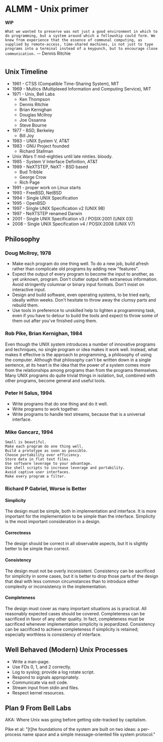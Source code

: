 # ALMM - Unix primer
**WIP**

`What we wanted to preserve was not just a good environment in which to do
programming, but a system around which a fellowship could form. We knew
from experience that the essence of communal computing, as supplied by
remote-access, time-shared machines, is not just to type programs into a
terminal instead of a keypunch, but to encourage close communication.` -- Dennis Ritchie


# 


## Unix Timeline

* 1961 - CTSS (Compatible Time-Sharing System), MIT
* 1969 - Multics (Multiplexed Information and Computing Service), MIT
* 1971 - Unix, Bell Labs
  * Ken Thompson
  * Dennis Ritchie
  * Brian Kernighan
  * Douglas McIlroy
  * Joe Ossanna
  * Steve Bourne
* 1977 - BSD, Berkeley
  * Bill Joy
* 1983 - UNIX System V, AT&T
* 1983 - GNU Project founded
  * Richard Stallman
* Unix Wars !! mid-eighties until late ninties. bloody.
* 1985 - System V Interface Definition, AT&T
* 1989 - NeXTSTEP, NeXT - BSD based
  * Bud Tribble
  * George Crow
  * Rich Page
* 1991 - proper work on Linux starts
* 1993 - FreeBSD, NetBSD
* 1994 - Single UNIX Specification
* 1995 - OpenBSD
* 1997 - Single UNIX Specification v2 (UNIX 98)
* 1997 - NeXTSTEP renamed Darwin
* 2001 - Single UNIX Specification v3 / POSIX:2001 (UNIX 03)
* 2008 - Single UNIX Specification v4 / POSIX:2008 (UNIX V7)


## Philosophy

### Doug McIlroy, 1978

* Make each program do one thing well. To do a new job, build afresh rather than complicate old programs by adding new "features".
* Expect the output of every program to become the input to another, as yet unknown, program. Don't clutter output with extraneous information. Avoid stringently columnar or binary input formats. Don't insist on interactive input.
* Design and build software, even operating systems, to be tried early, ideally within weeks. Don't hesitate to throw away the clumsy parts and rebuild them.
* Use tools in preference to unskilled help to lighten a programming task, even if you have to detour to build the tools and expect to throw some of them out after you've finished using them.


### Rob Pike, Brian Kernighan, 1984

Even though the UNIX system introduces a number of innovative programs and
techniques, no single program or idea makes it work well. Instead, what
makes it effective is the approach to programming, a philosophy of using
the computer. Although that philosophy can't be written down in a single
sentence, at its heart is the idea that the power of a system comes more
from the relationships among programs than from the programs themselves. Many
UNIX programs do quite trivial things in isolation, but, combined with other
programs, become general and useful tools.


### Peter H Salus, 1994

* Write programs that do one thing and do it well.
* Write programs to work together.
* Write programs to handle text streams, because that is a universal interface.


### Mike Gancarz, 1994


```
Small is beautiful.
Make each program do one thing well.
Build a prototype as soon as possible.
Choose portability over efficiency.
Store data in flat text files.
Use software leverage to your advantage.
Use shell scripts to increase leverage and portability.
Avoid captive user interfaces.
Make every program a filter.
```


### Richard P Gabriel, Worse is Better

#### Simplicity
The design must be simple, both in implementation and interface. It is more important for the implementation to be simple than the interface. Simplicity is the most important consideration in a design.

#### Correctness
The design should be correct in all observable aspects, but It is slightly better to be simple than correct.

#### Consistency
The design must not be overly inconsistent. Consistency can be sacrificed for simplicity in some cases, but it is better to drop those parts of the design that deal with less common circumstances than to introduce either complexity or inconsistency in the implementation.

#### Completeness
The design must cover as many important situations as is practical. All reasonably expected cases should be covered. Completeness can be sacrificed in favor of any other quality. In fact, completeness must be sacrificed whenever implementation simplicity is jeopardized. Consistency can be sacrificed to achieve completeness if simplicity is retained; especially worthless is consistency of interface.


## Well Behaved (Modern) Unix Processes

* Write a man-page.
* Use FDs 0, 1, and 2 correctly.
* Log to syslog; provide a log rotate script.
* Respond to signals appropriately.
* Communicate via exit code.
* Stream input from stdin and files.
* Respect kernel resources.


## Plan 9 From Bell Labs

AKA: Where Unix was going before getting side-tracked by capitalism.

Pike et al: "[t]he foundations of the system are built on two ideas: a per-process name space and a simple message-oriented file system protocol."
